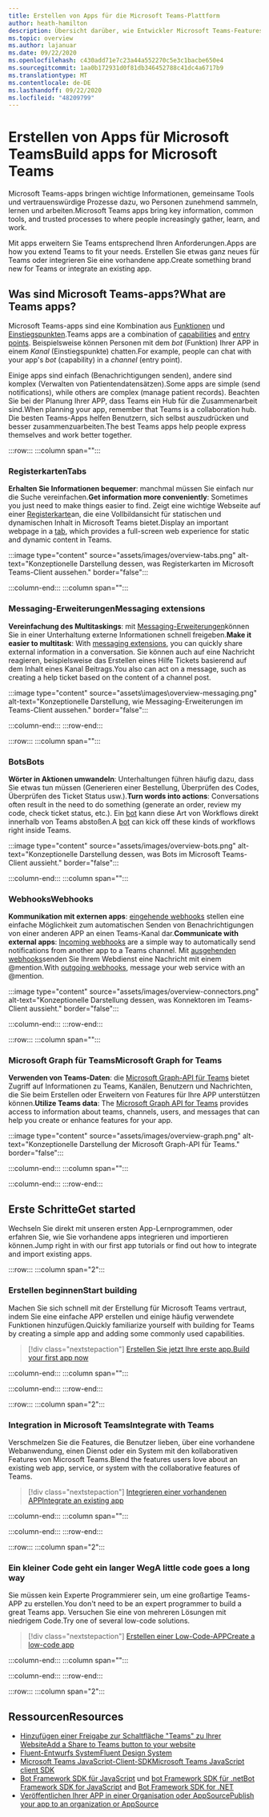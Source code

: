 ```yaml
---
title: Erstellen von Apps für die Microsoft Teams-Plattform
author: heath-hamilton
description: Übersicht darüber, wie Entwickler Microsoft Teams-Features mit benutzerdefinierten apps erweitern und anpassen können.
ms.topic: overview
ms.author: lajanuar
ms.date: 09/22/2020
ms.openlocfilehash: c430add71e7c23a44a552270c5e3c1bacbe650e4
ms.sourcegitcommit: 1aa0b172931d0f81db346452788c41dc4a6717b9
ms.translationtype: MT
ms.contentlocale: de-DE
ms.lasthandoff: 09/22/2020
ms.locfileid: "48209799"
---
```

# <a name="build-apps-for-microsoft-teams"></a><span data-ttu-id="acc3d-103">Erstellen von Apps für Microsoft Teams</span><span class="sxs-lookup"><span data-stu-id="acc3d-103">Build apps for Microsoft Teams</span></span>

<span data-ttu-id="acc3d-104">Microsoft Teams-apps bringen wichtige Informationen, gemeinsame Tools und vertrauenswürdige Prozesse dazu, wo Personen zunehmend sammeln, lernen und arbeiten.</span><span class="sxs-lookup"><span data-stu-id="acc3d-104">Microsoft Teams apps bring key information, common tools, and trusted processes to where people increasingly gather, learn, and work.</span></span>

<span data-ttu-id="acc3d-105">Mit apps erweitern Sie Teams entsprechend Ihren Anforderungen.</span><span class="sxs-lookup"><span data-stu-id="acc3d-105">Apps are how you extend Teams to fit your needs.</span></span> <span data-ttu-id="acc3d-106">Erstellen Sie etwas ganz neues für Teams oder integrieren Sie eine vorhandene app.</span><span class="sxs-lookup"><span data-stu-id="acc3d-106">Create something brand new for Teams or integrate an existing app.</span></span>

## <a name="what-are-teams-apps"></a><span data-ttu-id="acc3d-107">Was sind Microsoft Teams-apps?</span><span class="sxs-lookup"><span data-stu-id="acc3d-107">What are Teams apps?</span></span>

<span data-ttu-id="acc3d-108">Microsoft Teams-apps sind eine Kombination aus [Funktionen](concepts/capabilities-overview.md) und [Einstiegspunkten](concepts/extensibility-points.md).</span><span class="sxs-lookup"><span data-stu-id="acc3d-108">Teams apps are a combination of [capabilities](concepts/capabilities-overview.md) and [entry points](concepts/extensibility-points.md).</span></span> <span data-ttu-id="acc3d-109">Beispielsweise können Personen mit dem *bot* (Funktion) Ihrer APP in einem *Kanal* (Einstiegspunkte) chatten.</span><span class="sxs-lookup"><span data-stu-id="acc3d-109">For example, people can chat with your app's *bot* (capability) in a *channel* (entry point).</span></span>

<span data-ttu-id="acc3d-110">Einige apps sind einfach (Benachrichtigungen senden), andere sind komplex (Verwalten von Patientendatensätzen).</span><span class="sxs-lookup"><span data-stu-id="acc3d-110">Some apps are simple (send notifications), while others are complex (manage patient records).</span></span> <span data-ttu-id="acc3d-111">Beachten Sie bei der Planung Ihrer APP, dass Teams ein Hub für die Zusammenarbeit sind.</span><span class="sxs-lookup"><span data-stu-id="acc3d-111">When planning your app, remember that Teams is a collaboration hub.</span></span> <span data-ttu-id="acc3d-112">Die besten Teams-Apps helfen Benutzern, sich selbst auszudrücken und besser zusammenzuarbeiten.</span><span class="sxs-lookup"><span data-stu-id="acc3d-112">The best Teams apps help people express themselves and work better together.</span></span>

:::row:::
   :::column span="":::

### <a name="tabs"></a><span data-ttu-id="acc3d-113">Registerkarten</span><span class="sxs-lookup"><span data-stu-id="acc3d-113">Tabs</span></span>

<span data-ttu-id="acc3d-114">**Erhalten Sie Informationen bequemer**: manchmal müssen Sie einfach nur die Suche vereinfachen.</span><span class="sxs-lookup"><span data-stu-id="acc3d-114">**Get information more conveniently**: Sometimes you just need to make things easier to find.</span></span> <span data-ttu-id="acc3d-115">Zeigt eine wichtige Webseite auf einer [Registerkarte](tabs/what-are-tabs.md)an, die eine Vollbildansicht für statischen und dynamischen Inhalt in Microsoft Teams bietet.</span><span class="sxs-lookup"><span data-stu-id="acc3d-115">Display an important webpage in a [tab](tabs/what-are-tabs.md), which provides a full-screen web experience for static and dynamic content in Teams.</span></span>

:::image type="content" source="assets/images/overview-tabs.png" alt-text="Konzeptionelle Darstellung dessen, was Registerkarten im Microsoft Teams-Client aussehen." border="false":::

   :::column-end:::
   :::column span="":::

### <a name="messaging-extensions"></a><span data-ttu-id="acc3d-117">Messaging-Erweiterungen</span><span class="sxs-lookup"><span data-stu-id="acc3d-117">Messaging extensions</span></span>

<span data-ttu-id="acc3d-118">**Vereinfachung des Multitaskings**: mit [Messaging-Erweiterungen](messaging-extensions/what-are-messaging-extensions.md)können Sie in einer Unterhaltung externe Informationen schnell freigeben.</span><span class="sxs-lookup"><span data-stu-id="acc3d-118">**Make it easier to multitask**: With [messaging extensions](messaging-extensions/what-are-messaging-extensions.md), you can quickly share external information in a conversation.</span></span> <span data-ttu-id="acc3d-119">Sie können auch auf eine Nachricht reagieren, beispielsweise das Erstellen eines Hilfe Tickets basierend auf dem Inhalt eines Kanal Beitrags.</span><span class="sxs-lookup"><span data-stu-id="acc3d-119">You also can act on a message, such as creating a help ticket based on the content of a channel post.</span></span>

:::image type="content" source="assets\images\overview-messaging.png" alt-text="Konzeptionelle Darstellung, wie Messaging-Erweiterungen im Teams-Client aussehen." border="false":::

   :::column-end:::
:::row-end:::

:::row:::
   :::column span="":::

### <a name="bots"></a><span data-ttu-id="acc3d-121">Bots</span><span class="sxs-lookup"><span data-stu-id="acc3d-121">Bots</span></span>

<span data-ttu-id="acc3d-122">**Wörter in Aktionen umwandeln**: Unterhaltungen führen häufig dazu, dass Sie etwas tun müssen (Generieren einer Bestellung, Überprüfen des Codes, Überprüfen des Ticket Status usw.).</span><span class="sxs-lookup"><span data-stu-id="acc3d-122">**Turn words into actions**: Conversations often result in the need to do something (generate an order, review my code, check ticket status, etc.).</span></span> <span data-ttu-id="acc3d-123">Ein [bot](bots/what-are-bots.md) kann diese Art von Workflows direkt innerhalb von Teams abstoßen.</span><span class="sxs-lookup"><span data-stu-id="acc3d-123">A [bot](bots/what-are-bots.md) can kick off these kinds of workflows right inside Teams.</span></span>

:::image type="content" source="assets/images/overview-bots.png" alt-text="Konzeptionelle Darstellung dessen, was Bots im Microsoft Teams-Client aussieht." border="false":::

   :::column-end:::
   :::column span="":::

### <a name="webhooks"></a><span data-ttu-id="acc3d-125">Webhooks</span><span class="sxs-lookup"><span data-stu-id="acc3d-125">Webhooks</span></span>

<span data-ttu-id="acc3d-126">**Kommunikation mit externen apps**: [eingehende webhooks](webhooks-and-connectors/what-are-webhooks-and-connectors.md#incoming-webhooks) stellen eine einfache Möglichkeit zum automatischen Senden von Benachrichtigungen von einer anderen APP an einen Teams-Kanal dar.</span><span class="sxs-lookup"><span data-stu-id="acc3d-126">**Communicate with external apps**: [Incoming webhooks](webhooks-and-connectors/what-are-webhooks-and-connectors.md#incoming-webhooks) are a simple way to automatically send notifications from another app to a Teams channel.</span></span> <span data-ttu-id="acc3d-127">Mit [ausgehenden webhooks](webhooks-and-connectors/what-are-webhooks-and-connectors.md#outgoing-webhooks)senden Sie Ihrem Webdienst eine Nachricht mit einem @mention.</span><span class="sxs-lookup"><span data-stu-id="acc3d-127">With [outgoing webhooks](webhooks-and-connectors/what-are-webhooks-and-connectors.md#outgoing-webhooks), message your web service with an @mention.</span></span>

:::image type="content" source="assets/images/overview-connectors.png" alt-text="Konzeptionelle Darstellung dessen, was Konnektoren im Teams-Client aussieht." border="false":::

   :::column-end:::
:::row-end:::

:::row:::
   :::column span="":::

### <a name="microsoft-graph-for-teams"></a><span data-ttu-id="acc3d-129">Microsoft Graph für Teams</span><span class="sxs-lookup"><span data-stu-id="acc3d-129">Microsoft Graph for Teams</span></span>

<span data-ttu-id="acc3d-130">**Verwenden von Teams-Daten**: die [Microsoft Graph-API für Teams](https://docs.microsoft.com/graph/teams-concept-overview) bietet Zugriff auf Informationen zu Teams, Kanälen, Benutzern und Nachrichten, die Sie beim Erstellen oder Erweitern von Features für Ihre APP unterstützen können.</span><span class="sxs-lookup"><span data-stu-id="acc3d-130">**Utilize Teams data**: The [Microsoft Graph API for Teams](https://docs.microsoft.com/graph/teams-concept-overview) provides access to information about teams, channels, users, and messages that can help you create or enhance features for your app.</span></span>

:::image type="content" source="assets/images/overview-graph.png" alt-text="Konzeptionelle Darstellung der Microsoft Graph-API für Teams." border="false":::

   :::column-end:::
   :::column span="":::

   :::column-end:::
:::row-end:::

## <a name="get-started"></a><span data-ttu-id="acc3d-132">Erste Schritte</span><span class="sxs-lookup"><span data-stu-id="acc3d-132">Get started</span></span>

<span data-ttu-id="acc3d-133">Wechseln Sie direkt mit unseren ersten App-Lernprogrammen, oder erfahren Sie, wie Sie vorhandene apps integrieren und importieren können.</span><span class="sxs-lookup"><span data-stu-id="acc3d-133">Jump right in with our first app tutorials or find out how to integrate and import existing apps.</span></span>

:::row:::
   :::column span="2":::

### <a name="start-building"></a><span data-ttu-id="acc3d-134">Erstellen beginnen</span><span class="sxs-lookup"><span data-stu-id="acc3d-134">Start building</span></span>

   <span data-ttu-id="acc3d-135">Machen Sie sich schnell mit der Erstellung für Microsoft Teams vertraut, indem Sie eine einfache APP erstellen und einige häufig verwendete Funktionen hinzufügen.</span><span class="sxs-lookup"><span data-stu-id="acc3d-135">Quickly familiarize yourself with building for Teams by creating a simple app and adding some commonly used capabilities.</span></span>

   > [!div class="nextstepaction"]
   > [<span data-ttu-id="acc3d-136">Erstellen Sie jetzt Ihre erste app.</span><span class="sxs-lookup"><span data-stu-id="acc3d-136">Build your first app now</span></span>](build-your-first-app/build-first-app-overview.md)

   :::column-end:::
   :::column span="":::

   :::column-end:::
:::row-end:::

:::row:::
   :::column span="2":::

### <a name="integrate-with-teams"></a><span data-ttu-id="acc3d-137">Integration in Microsoft Teams</span><span class="sxs-lookup"><span data-stu-id="acc3d-137">Integrate with Teams</span></span>

   <span data-ttu-id="acc3d-138">Verschmelzen Sie die Features, die Benutzer lieben, über eine vorhandene Webanwendung, einen Dienst oder ein System mit den kollaborativen Features von Microsoft Teams.</span><span class="sxs-lookup"><span data-stu-id="acc3d-138">Blend the features users love about an existing web app, service, or system with the collaborative features of Teams.</span></span>

   > [!div class="nextstepaction"]
   > [<span data-ttu-id="acc3d-139">Integrieren einer vorhandenen APP</span><span class="sxs-lookup"><span data-stu-id="acc3d-139">Integrate an existing app</span></span>](samples/integrating-web-apps.md)

   :::column-end:::
   :::column span="":::

   :::column-end:::
:::row-end:::

:::row:::
   :::column span="2":::

### <a name="a-little-code-goes-a-long-way"></a><span data-ttu-id="acc3d-140">Ein kleiner Code geht ein langer Weg</span><span class="sxs-lookup"><span data-stu-id="acc3d-140">A little code goes a long way</span></span>

   <span data-ttu-id="acc3d-141">Sie müssen kein Experte Programmierer sein, um eine großartige Teams-APP zu erstellen.</span><span class="sxs-lookup"><span data-stu-id="acc3d-141">You don't need to be an expert programmer to build a great Teams app.</span></span> <span data-ttu-id="acc3d-142">Versuchen Sie eine von mehreren Lösungen mit niedrigem Code.</span><span class="sxs-lookup"><span data-stu-id="acc3d-142">Try one of several low-code solutions.</span></span>

   > [!div class="nextstepaction"]
   > [<span data-ttu-id="acc3d-143">Erstellen einer Low-Code-APP</span><span class="sxs-lookup"><span data-stu-id="acc3d-143">Create a low-code app</span></span>](samples/teams-low-code-solutions.md)

   :::column-end:::
   :::column span="":::

   :::column-end:::
:::row-end:::

:::row:::
   :::column span="2":::

## <a name="resources"></a><span data-ttu-id="acc3d-144">Ressourcen</span><span class="sxs-lookup"><span data-stu-id="acc3d-144">Resources</span></span>

* [<span data-ttu-id="acc3d-145">Hinzufügen einer Freigabe zur Schaltfläche "Teams" zu Ihrer Website</span><span class="sxs-lookup"><span data-stu-id="acc3d-145">Add a Share to Teams button to your website</span></span>](concepts/build-and-test/share-to-teams.md)
* [<span data-ttu-id="acc3d-146">Fluent-Entwurfs System</span><span class="sxs-lookup"><span data-stu-id="acc3d-146">Fluent Design System</span></span>](https://fluentsite.z22.web.core.windows.net/)
* [<span data-ttu-id="acc3d-147">Microsoft Teams JavaScript-Client-SDK</span><span class="sxs-lookup"><span data-stu-id="acc3d-147">Microsoft Teams JavaScript client SDK</span></span>](https://docs.microsoft.com/javascript/api/@microsoft/teams-js/?view=msteams-client-js-latest&preserve-view=true)
* <span data-ttu-id="acc3d-148">[Bot Framework SDK für JavaScript](https://github.com/Microsoft/botbuilder-js) und [bot Framework SDK für .net](https://github.com/Microsoft/botbuilder-dotnet/)</span><span class="sxs-lookup"><span data-stu-id="acc3d-148">[Bot Framework SDK for JavaScript](https://github.com/Microsoft/botbuilder-js) and [Bot Framework SDK for .NET](https://github.com/Microsoft/botbuilder-dotnet/)</span></span>
* [<span data-ttu-id="acc3d-149">Veröffentlichen Ihrer APP in einer Organisation oder AppSource</span><span class="sxs-lookup"><span data-stu-id="acc3d-149">Publish your app to an organization or AppSource</span></span>](concepts/deploy-and-publish/overview.md)

